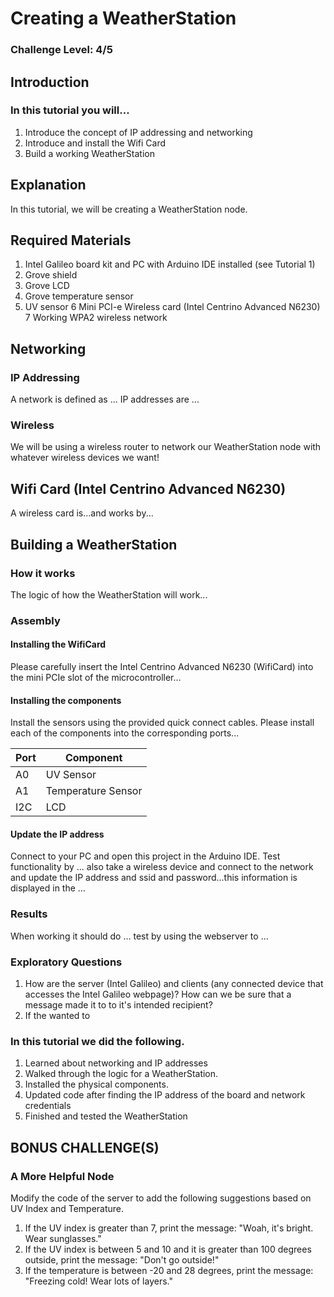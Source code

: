 
# Creating a WeatherStation
### Challenge Level: 4/5

## Introduction
### In this tutorial you will...
  1. Introduce the concept of IP addressing and networking
  2. Introduce and install the Wifi Card
  3. Build a working WeatherStation
  
## Explanation
In this tutorial, we will be creating a WeatherStation node.
 
## Required Materials
 1. Intel Galileo board kit and PC with Arduino IDE installed (see Tutorial 1)
 2. Grove shield
 3. Grove LCD
 4. Grove temperature sensor
 5. UV sensor
 6 Mini PCI-e Wireless card (Intel Centrino Advanced N6230)
 7 Working WPA2 wireless network
 
## Networking
### IP Addressing
A network is defined as ... IP addresses are ... 

### Wireless 
We will be using a wireless router to network our WeatherStation node with whatever wireless devices we want!
 
## Wifi Card (Intel Centrino Advanced N6230)
A wireless card is...and works by...

## Building a WeatherStation

### How it works
The logic of how the WeatherStation will work...
 
### Assembly
#### Installing the WifiCard
Please carefully insert the Intel Centrino Advanced N6230 (WifiCard) into the mini PCIe slot of the microcontroller...

#### Installing the components
Install the sensors using the provided quick connect cables. Please install each of the components into the corresponding ports...<br />

Port | Component
--- | ---
A0  |  UV Sensor
A1  |  Temperature Sensor
I2C |  LCD 

#### Update the IP address
Connect to your PC and open this project in the Arduino IDE. Test functionality by ... also take a wireless device and connect to the network and update the IP address and ssid and password...this information is displayed in the ...

### Results
When working it should do ... test by using the webserver to ...

### Exploratory Questions
 1.  How are the server (Intel Galileo) and clients (any connected device that accesses the Intel Galileo webpage)? How can we be sure        that a message made it to to it's intended recipient?
 2.  If the wanted to 

### In this tutorial we did the following.
 
 1. Learned about networking and IP addresses
 2. Walked through the logic for a WeatherStation.
 3. Installed the physical components.
 4. Updated code after finding the IP address of the board and network credentials
 6. Finished and tested the WeatherStation
  
## BONUS CHALLENGE(S)

### A More Helpful Node
Modify the code of the server to add the following suggestions based on UV Index and Temperature.

 1. If the UV index is greater than 7, print the message: "Woah, it's bright. Wear sunglasses."
 2. If the UV index is between 5 and 10 and it is greater than 100 degrees outside, print the message: "Don't go outside!"
 3. If the temperature is between -20 and 28 degrees, print the message: "Freezing cold! Wear lots of layers."
